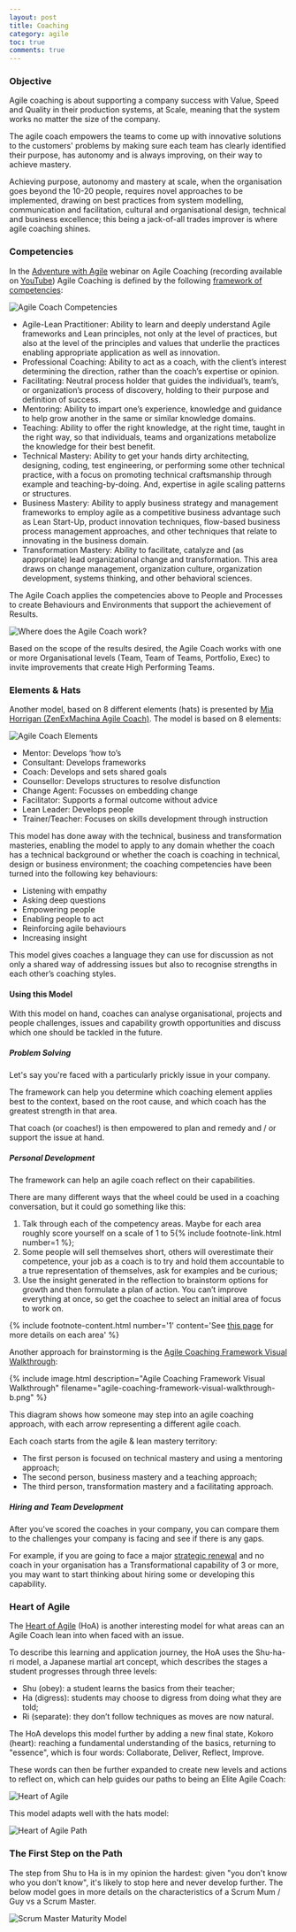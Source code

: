 ```yaml
---
layout: post
title: Coaching
category: agile
toc: true
comments: true
---
```


### Objective

Agile coaching is about supporting a company success with Value, Speed and Quality in their production systems, at Scale, meaning that the system works no matter the size of the company.

The agile coach empowers the teams to come up with innovative solutions to the customers' problems by making sure each team has clearly identified their purpose, has autonomy and is always improving, on their way to achieve mastery.

Achieving purpose, autonomy and mastery at scale, when the organisation goes beyond the 10-20 people, requires novel approaches to be implemented, drawing on best practices from system modelling, communication and facilitation, cultural and organisational design, technical and business excellence; this being a jack-of-all trades improver is where agile coaching shines.

### Competencies

In the [Adventure with Agile](https://www.adventureswithagile.com) webinar on Agile Coaching (recording available on [YouTube](https://www.youtube.com/watch?v=pReBVbJFRBU)) Agile Coaching is defined by the following [framework of competencies](http://agilecoachinginstitute.com/agile-coaching-resources/):

![Agile Coach Competencies]({{site.url}}/{{site.images}}/{{page.category}}/agile-coach-competencies.jpg)

- Agile-Lean Practitioner: Ability to learn and deeply understand Agile frameworks and Lean principles, not only at the level of practices, but also at the level of the principles and values that underlie the practices enabling appropriate application as well as innovation.
- Professional Coaching: Ability to act as a coach, with the client’s interest determining the direction, rather than the coach’s expertise or opinion.
- Facilitating: Neutral process holder that guides the individual’s, team’s, or organization’s process of discovery, holding to their purpose and definition of success.
- Mentoring: Ability to impart one’s experience, knowledge and guidance to help grow another in the same or similar knowledge domains.
- Teaching: Ability to offer the right knowledge, at the right time, taught in the right way, so that individuals, teams and organizations metabolize the knowledge for their best benefit.
- Technical Mastery: Ability to get your hands dirty architecting, designing, coding, test engineering, or performing some other technical practice, with a focus on promoting technical craftsmanship through example and teaching-by-doing. And, expertise in agile scaling patterns or structures.
- Business Mastery: Ability to apply business strategy and management frameworks to employ agile as a competitive business advantage such as Lean Start-Up, product innovation techniques, flow-based business process management approaches, and other techniques that relate to innovating in the business domain.
- Transformation Mastery: Ability to facilitate, catalyze and (as appropriate) lead organizational change and transformation. This area draws on change management, organization culture, organization development, systems thinking, and other behavioral sciences.

The Agile Coach applies the competencies above to People and Processes to create Behaviours and Environments that support the achievement of Results.

![Where does the Agile Coach work?]({{site.url}}/{{site.images}}/{{page.category}}/agile-coach-where.png)

Based on the scope of the results desired, the Agile Coach works with one or more Organisational levels (Team, Team of Teams, Portfolio, Exec) to invite improvements that create High Performing Teams.

### Elements & Hats

Another model, based on 8 different elements (hats) is presented by [Mia Horrigan (ZenExMachina Agile Coach)](https://zenexmachina.wordpress.com/2016/05/01/confressions-of-a-scrum-mum-how-the-short-term-heroics-dont-scale/). The model is based on 8 elements:

![Agile Coach Elements]({{site.url}}/{{site.images}}/{{page.category}}/agile-coach-elements.png)

- Mentor: Develops ‘how to’s
- Consultant: Develops frameworks
- Coach: Develops and sets shared goals
- Counsellor: Develops structures to resolve disfunction
- Change Agent: Focusses on embedding change
- Facilitator: Supports a formal outcome without advice
- Lean Leader: Develops people
- Trainer/Teacher: Focuses on skills development through instruction

This model has done away with the technical, business and transformation masteries, enabling the model to apply to any domain whether the coach has a technical background or whether the coach is coaching in technical, design or business environment; the coaching competencies have been turned into the following key behaviours:

- Listening with empathy
- Asking deep questions
- Empowering people
- Enabling people to act
- Reinforcing agile behaviours
- Increasing insight

This model gives coaches a language they can use for discussion as not only a shared way of addressing issues but also to recognise strengths in each other’s coaching styles.

#### Using this Model

With this model on hand, coaches can analyse organisational, projects and people challenges, issues and capability growth opportunities and discuss which one should be tackled in the future.

##### Problem Solving

Let's say you're faced with a particularly prickly issue in your company.

The framework can help you determine which coaching element applies best to the context, based on the root cause, and which coach has the greatest strength in that area.

That coach (or coaches!) is then empowered to plan and remedy and / or support the issue at hand.

##### Personal Development

The framework can help an agile coach reflect on their capabilities.

There are many different ways that the wheel could be used in a coaching conversation, but it could go something like this:

1. Talk through each of the competency areas. Maybe for each area roughly score yourself on a scale of 1 to 5{% include footnote-link.html number=1 %};
2. Some people will sell themselves short, others will overestimate their competence, your job as a coach is to try and hold them accountable to a true representation of themselves, ask for examples and be curious;
3. Use the insight generated in the reflection to brainstorm options for growth and then formulate a plan of action. You can’t improve everything at once, so get the coachee to select an initial area of focus to work on.

{% include footnote-content.html number='1' content='See <a href="http://whatisagilecoaching.org/wp-content/uploads/2018/09/Agile-Coaching-Growth-Wheel-Guidance.pdf">this page</a> for more details on each area' %}

Another approach for brainstorming is the [Agile Coaching Framework Visual Walkthrough](https://agileforall.com/agile-coaching-framework-visual-walk-through/):

{% include image.html description="Agile Coaching Framework Visual Walkthrough" filename="agile-coaching-framework-visual-walkthrough-b.png" %}

This diagram shows how someone may step into an agile coaching approach, with each arrow representing a different agile coach.

Each coach starts from the agile & lean mastery territory:

- The first person is focused on technical mastery and using a mentoring approach;
- The second person, business mastery and a teaching approach;
- The third person, transformation mastery and a facilitating approach.

##### Hiring and Team Development

After you've scored the coaches in your company, you can compare them to the challenges your company is facing and see if there is any gaps.

For example, if you are going to face a major [strategic renewal]({{site.url}}/peopleware/business-strategy/#strategic-renewal) and no coach in your organisation has a Transformational capability of 3 or more, you may want to start thinking about hiring some or developing this capability.

### Heart of Agile

The [Heart of Agile](https://heartofagile.com/lets-begin/) (HoA) is another interesting model for what areas can an Agile Coach lean into when faced with an issue.

To describe this learning and application journey, the HoA uses the Shu-ha-ri model, a Japanese martial art concept, which describes the stages a student progresses through three levels:

- Shu (obey): a student learns the basics from their teacher;
- Ha (digress): students may choose to digress from doing what they are told;
- Ri (separate): they don’t follow techniques as moves are now natural.

The HoA develops this model further by adding a new final state, Kokoro (heart): reaching a fundamental understanding of the basics, returning to "essence", which is four words: Collaborate, Deliver, Reflect, Improve.

These words can then be further expanded to create new levels and actions to reflect on, which can help guides our paths to being an Elite Agile Coach:

![Heart of Agile]({{site.url}}/{{site.images}}/{{page.category}}/agile-coach-heart-of-agile.png)

This model adapts well with the hats model:

![Heart of Agile Path]({{site.url}}/{{site.images}}/{{page.category}}/agile-coach-heart-of-agile-path.png)

### The First Step on the Path

The step from Shu to Ha is in my opinion the hardest: given "you don't know who you don't know", it's likely to stop here and never develop further. The below model goes in more details on the characteristics of a Scrum Mum / Guy vs a Scrum Master.

![Scrum Master Maturity Model]({{site.url}}/{{site.images}}/{{page.category}}/scrum-master-maturity-model.jpg)
